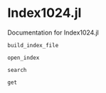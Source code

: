 # Index1024.jl

Documentation for Index1024.jl

```@docs
build_index_file
```
```@docs
open_index
```
```@docs
search
```
```@docs
get
```